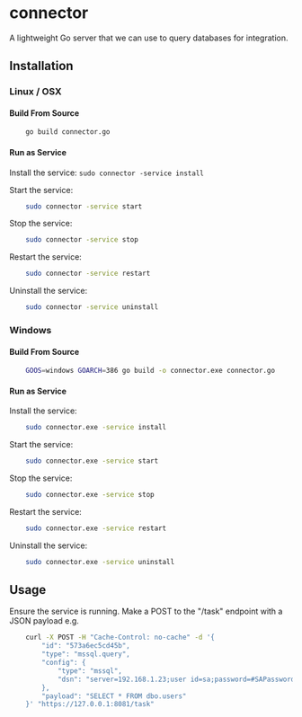 # connector
A lightweight Go server that we can use to query databases for integration.


## Installation

### Linux / OSX

#### Build From Source

```bash
    go build connector.go
```

#### Run as Service

Install the service: `sudo connector -service install`

Start the service:
```bash
    sudo connector -service start
```

Stop the service:
```bash
    sudo connector -service stop
```

Restart the service:
```bash
    sudo connector -service restart
```

Uninstall the service:
```bash
    sudo connector -service uninstall
```


### Windows

#### Build From Source

```bash
    GOOS=windows GOARCH=386 go build -o connector.exe connector.go
```

#### Run as Service

Install the service:
```bash
    sudo connector.exe -service install
```

Start the service:
```bash
    sudo connector.exe -service start
```

Stop the service:
```bash
    sudo connector.exe -service stop
```

Restart the service:
```bash
    sudo connector.exe -service restart
```

Uninstall the service:
```bash
    sudo connector.exe -service uninstall
```


## Usage

Ensure the service is running. Make a POST to the "/task" endpoint with a JSON payload e.g.

```bash
    curl -X POST -H "Cache-Control: no-cache" -d '{
    	"id": "573a6ec5cd45b",
    	"type": "mssql.query",
    	"config": {
    		"type": "mssql",
    		"dsn": "server=192.168.1.23;user id=sa;password=#SAPassword!;database=testing"
    	},
    	"payload": "SELECT * FROM dbo.users"
    }' "https://127.0.0.1:8081/task"
```